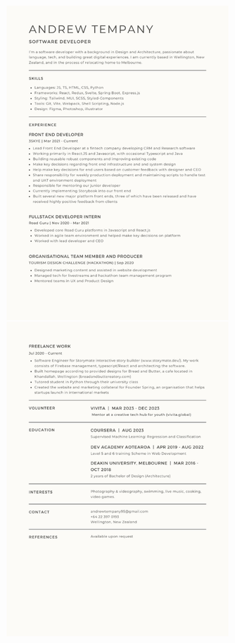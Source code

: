 ![Header](https://raw.githubusercontent.com/andrewtempany/CV/master/1.jpg "Header")
![Header](https://raw.githubusercontent.com/andrewtempany/CV/master/2.jpg "Header")
